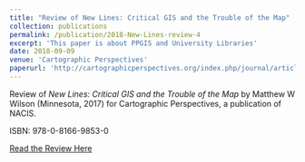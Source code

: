 ```yaml
---
title: "Review of New Lines: Critical GIS and the Trouble of the Map"
collection: publications
permalink: /publication/2018-New-Lines-review-4
excerpt: 'This paper is about PPGIS and University Libraries'
date: 2018-09-09
venue: 'Cartographic Perspectives'
paperurl: 'http://cartographicperspectives.org/index.php/journal/article/download/1493/1658'
---
```


Review of *New Lines: Critical GIS and the Trouble of the Map* by Matthew W Wilson (Minnesota, 2017) for Cartographic Perspectives, a publication of NACIS.

ISBN: 978-0-8166-9853-0

[Read the Review Here](http://cartographicperspectives.org/index.php/journal/article/download/1493/1658)